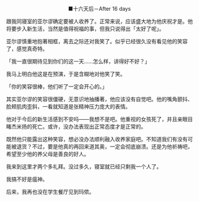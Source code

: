 <p align="center">■十六天后－After 16 days</p>

跟我同寝室的亚尔谬确定要被人收养了。正常来说，应该盛大地为他庆祝才是。他将要步入新生活，当然是值得祝福的事，但我只说得出「太好了呢」。

亚尔谬慎重地抱著相框，离去之际还对我笑了。似乎已经很久没有看见他的笑容了，感觉真奇特。

「我一直很期待见到你们的这一天……怎么样，讲得好不好？」

我马上明白他这是在预演，于是含糊地对他笑了笑。

「你的笑容很棒，他们听了一定会开心的。」

其实亚尔谬的笑容很僵硬，无意识地抽播著，他应该没有自觉吧。他的嘴角颤抖、脸颊肌肉歪斜，一看就知道是张精神压力庞大的表情。

他对于今后的新生活感到不安吗——我想不是吧。他重视的女孩死了，并且亲眼目睹杰米扬的死亡。或许，没办法表现出正常态度才是正常的。

既然他只能露出这种笑容，想必没办法顺利融入收养家庭吧。不知道我们有没有可能被退货？不过，要是他真的再回来道其奥，一定会彻底崩溃。还是为他祈祷吧，希望至少他的养父母是善良的好人。

我来到这里才两个多礼拜。没过多久，寝室就已经只剩我一个人了。

我搞不好是瘟神。

后来，我再也没在学生餐厅见到玛侬。

